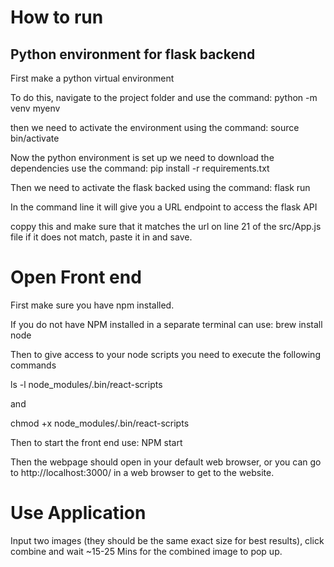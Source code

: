 # How to run

## Python environment for flask backend
First make a python virtual environment

To do this, navigate to the project folder and use the command: python -m venv myenv

then we need to activate the environment using the command: source bin/activate

Now the python environment is set up we need to download the dependencies use the command: pip install -r requirements.txt

Then we need to activate the flask backed using the command: flask run

In the command line it will give you a URL endpoint to access the flask API

coppy this  and make sure that it matches the url on line 21 of the src/App.js file if it does not match, paste it in and save.

# Open Front end

First make sure you have npm installed.

If you do not have NPM installed in a separate terminal can use: brew install node

Then to give access to your node scripts you need to execute the following commands

ls -l node_modules/.bin/react-scripts

and 

chmod +x node_modules/.bin/react-scripts


Then to start the front end use: NPM start

Then the webpage should open in your default web browser, or you can go to http://localhost:3000/ in a web browser to 
get to the website. 

# Use Application
Input two images (they should be the same exact size for best results), click combine and wait ~15-25 Mins for the combined image to pop up.